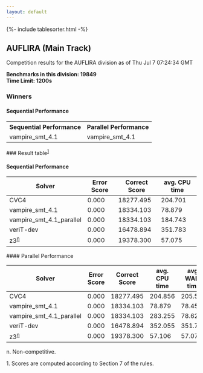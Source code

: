 ```yaml
---
layout: default
---
```

{%- include tablesorter.html -%}

##  AUFLIRA (Main Track)

Competition results for the AUFLIRA division as of Thu Jul 7 07:24:34 GMT

**Benchmarks in this division: 19849**
<br/>
**Time Limit: 1200s**


### Winners
#### Sequential Performance
<table>
<tr>
<th class="center">Sequential Performance</th>
<th class="center">Parallel Performance</th>
</tr>
<tr class="center">
<td>vampire_smt_4.1</td>
<td>vampire_smt_4.1</td>
</tr>
</table>
### Result table<sup><a href="#fn1">1</a></sup>
 




#### Sequential Performance
<table id="sequential" class="result sorted">
<thead>
<tr>
<th class="center">Solver</th>
<th class="center">Error Score</th>
<th class="center">Correct Score</th>
<th class="center">avg. CPU time </th>
</tr>
</thead>
<tr>
<td>CVC4</td>
<td class="right">0.000</td>
<td class="right">18277.495</td>
<td class="right">204.701</td>
</tr>
<tr>
<td>vampire_smt_4.1</td>
<td class="right">0.000</td>
<td class="right">18334.103</td>
<td class="right">78.879</td>
</tr>
<tr>
<td>vampire_smt_4.1_parallel</td>
<td class="right">0.000</td>
<td class="right">18334.103</td>
<td class="right">184.743</td>
</tr>
<tr>
<td>veriT-dev</td>
<td class="right">0.000</td>
<td class="right">16478.894</td>
<td class="right">351.783</td>
</tr>
<tr>
<td>z3<SUP><a href="#fn">n</a></SUP>
</td>
<td class="right">0.000</td>
<td class="right">19378.300</td>
<td class="right">57.075</td>
</tr>
</table>

</table>
#### Parallel Performance
<table id="parallel" class="result sorted">
<thead>
<tr>
<th class="center">Solver</th><th class="center">Error Score</th>
<th class="center">Correct Score</th>
<th class="center">avg. CPU time </th>
<th class="center">avg. WALL time </th>
<th class="center">Unsolved</th>
</tr>
</thead>
<tr>
<td>CVC4</td>
<td class="right">0.000</td>
<td class="right">18277.495</td>
<td class="right">204.856</td>
<td class="right">205.508</td>
<td class="right">110</td>
</tr>
<tr>
<td>vampire_smt_4.1</td>
<td class="right">0.000</td>
<td class="right">18334.103</td>
<td class="right">78.879</td>
<td class="right">78.457</td>
<td class="right">104</td>
</tr>
<tr>
<td>vampire_smt_4.1_parallel</td>
<td class="right">0.000</td>
<td class="right">18334.103</td>
<td class="right">283.255</td>
<td class="right">78.627</td>
<td class="right">104</td>
</tr>
<tr>
<td>veriT-dev</td>
<td class="right">0.000</td>
<td class="right">16478.894</td>
<td class="right">352.055</td>
<td class="right">351.785</td>
<td class="right">536</td>
</tr>
<tr>
<td>z3<SUP><a href="#fn">n</a></SUP>
</td>
<td class="right">0.000</td>
<td class="right">19378.300</td>
<td class="right">57.106</td>
<td class="right">57.074</td>
<td class="right">3</td>
</tr>
</table>
<span id="fn"> n. Non-competitive.</span>

<span id="fn1"> 1. Scores are computed according to Section 7 of the rules.</span>


